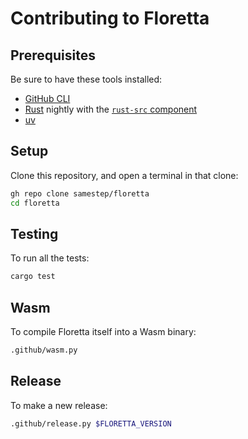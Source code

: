 # Contributing to Floretta

## Prerequisites

Be sure to have these tools installed:

- [GitHub CLI][]
- [Rust][] nightly with the [`rust-src` component][rust-src]
- [uv][]

## Setup

Clone this repository, and open a terminal in that clone:

```sh
gh repo clone samestep/floretta
cd floretta
```

## Testing

To run all the tests:

```sh
cargo test
```

## Wasm

To compile Floretta itself into a Wasm binary:

```sh
.github/wasm.py
```

## Release

To make a new release:

```sh
.github/release.py $FLORETTA_VERSION
```

[github cli]: https://cli.github.com/
[rust]: https://www.rust-lang.org/tools/install
[rust-src]: https://rust-lang.github.io/rustup/concepts/components.html
[uv]: https://docs.astral.sh/uv
